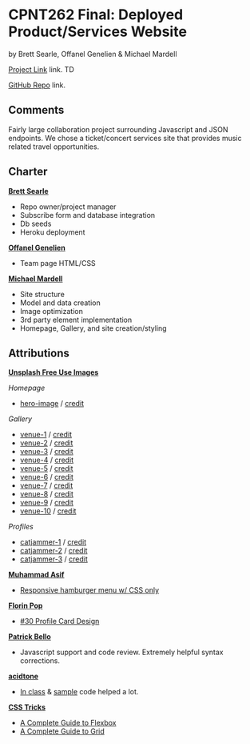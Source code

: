 # CPNT262 Final: Deployed Product/Services Website
by Brett Searle, Offanel Genelien & Michael Mardell

[Project Link](www.example.com) link. TD

[GitHub Repo](https://github.com/Brettasearle/cat-jam) link.

## Comments
Fairly large collaboration project surrounding Javascript and JSON endpoints. We chose a ticket/concert services site that provides music related travel opportunities. 

## Charter
[**Brett Searle**](https://github.com/Brettasearle)
 - Repo owner/project manager
 - Subscribe form and database integration
 - Db seeds
 - Heroku deployment

[**Offanel Genelien**](https://github.com/offanelog)
 - Team page HTML/CSS

[**Michael Mardell**](https://github.com/aggressiveperfector)
 - Site structure
 - Model and data creation
 - Image optimization
 - 3rd party element implementation
 - Homepage, Gallery, and site creation/styling 

## Attributions
[**Unsplash Free Use Images**](https://unsplash.com/)

*Homepage*
- [hero-image](https://unsplash.com/photos/ojVMh1QTVGY) / [credit](https://unsplash.com/@oscartothekeys)

*Gallery*
- [venue-1](https://unsplash.com/photos/m1WZS5ye404) / [credit](https://unsplash.com/@vishnurnair)
- [venue-2](https://unsplash.com/photos/eXVd7gDPO9A) / [credit](https://unsplash.com/@actionvance)
- [venue-3](https://unsplash.com/photos/ZhQCZjr9fHo) / [credit](https://unsplash.com/@adityachinchure)
- [venue-4](https://unsplash.com/photos/NYrVisodQ2M) / [credit](https://unsplash.com/@yvettedewit)
- [venue-5](https://unsplash.com/photos/hzgs56Ze49s) / [credit](https://unsplash.com/@anthonydelanoix)
- [venue-6](https://unsplash.com/photos/hTv8aaPziOQ) / [credit](https://unsplash.com/@5tep5)
- [venue-7](https://unsplash.com/photos/Fh-Q-xfdh_o) / [credit](https://unsplash.com/@pienmuller)
- [venue-8](https://unsplash.com/photos/IW5Bm4rB9OA) / [credit](https://unsplash.com/@nathanfertig)
- [venue-9](https://unsplash.com/photos/hgO1wFPXl3I) / [credit](https://unsplash.com/@arstyy)
- [venue-10](https://unsplash.com/photos/fZGl__1jt3M) / [credit](https://unsplash.com/@noiseporn)

*Profiles*
- [catjammer-1](https://unsplash.com/photos/5s0MuxRGf6M) / [credit](https://unsplash.com/@callumlwale)
- [catjammer-2](https://unsplash.com/photos/7GX5aICb5i4) / [credit](https://unsplash.com/@jaehunpark)
- [catjammer-3](https://unsplash.com/photos/SAKLELG-pO8) / [credit](https://unsplash.com/@tim_frontn)

[**Muhammad Asif**](https://codeconvey.com/)
- [Responsive hamburger menu w/ CSS only](https://codeconvey.com/responsive-hamburger-menu-css-only/)

[**Florin Pop**](https://www.florin-pop.com/)
- [#30 Profile Card Design](https://codepen.io/FlorinPop17/pen/EJKgKB)

[**Patrick Bello**](https://github.com/mayorbcode)
- Javascript support and code review. Extremely helpful syntax corrections.

[**acidtone**](https://github.com/acidtone)
- [In class](https://github.com/sait-wbdv/in-class) & [sample](https://github.com/sait-wbdv/sample-code) code helped a lot.

[**CSS Tricks**](https://css-tricks.com)
- [A Complete Guide to Flexbox](https://css-tricks.com/snippets/css/a-guide-to-flexbox/)
- [A Complete Guide to Grid](https://css-tricks.com/snippets/css/complete-guide-grid/)
